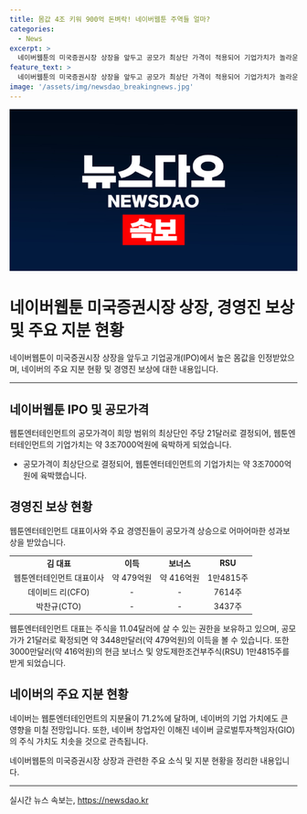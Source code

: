 ```yaml
---
title: 몸값 4조 키워 900억 돈벼락! 네이버웹툰 주역들 얼마?
categories:
  - News
excerpt: >
  네이버웹툰의 미국증권시장 상장을 앞두고 공모가 최상단 가격이 적용되어 기업가치가 놀라운 규모에 이르게 되었다. 이에 따라 김준구 대표를 비롯한 경영진들의 성과보상도 상당히 높은 수익을 기대할 수 있는 것으로 알려졌다. 다양한 인센티브와 보상을 통해 성공에 대한 인정을 받는 것으로 보이며, 이는 네이버와 관련된 주주들에게도 큰 영향을 미칠 것으로 예상된다.
feature_text: >
  네이버웹툰의 미국증권시장 상장을 앞두고 공모가 최상단 가격이 적용되어 기업가치가 놀라운 규모에 이르게 되었다. 이에 따라 김준구 대표를 비롯한 경영진들의 성과보상도 상당히 높은 수익을 기대할 수 있는 것으로 알려졌다. 다양한 인센티브와 보상을 통해 성공에 대한 인정을 받는 것으로 보이며, 이는 네이버와 관련된 주주들에게도 큰 영향을 미칠 것으로 예상된다.
image: '/assets/img/newsdao_breakingnews.jpg'
---
```


<p><img src="/assets/img/newsdao_breakingnews.jpg" alt="pcversion 속보" /></p>

<h1>네이버웹툰 미국증권시장 상장, 경영진 보상 및 주요 지분 현황</h1>

<p data-ke-size="size16">네이버웹툰이 미국증권시장 상장을 앞두고 기업공개(IPO)에서 높은 몸값을 인정받았으며, 네이버의 주요 지분 현황 및 경영진 보상에 대한 내용입니다.</p>

<hr>

<h2 data-ke-size="size26">네이버웹툰 IPO 및 공모가격</h2>

<p data-ke-size="size16">웹툰엔터테인먼트의 공모가격이 희망 범위의 최상단인 주당 21달러로 결정되어, 웹툰엔터테인먼트의 기업가치는 약 3조7000억원에 육박하게 되었습니다.</p>

<ul>
  <li>공모가격이 최상단으로 결정되어, 웹툰엔터테인먼트의 기업가치는 약 3조7000억원에 육박했습니다.</li>
</ul>

<h2 data-ke-size="size26">경영진 보상 현황</h2>

<p data-ke-size="size16">웹툰엔터테인먼트 대표이사와 주요 경영진들이 공모가격 상승으로 어마어마한 성과보상을 받았습니다.</p>

<table>
  <tr>
    <td style="text-align: center; height: 17px;"><b>김 대표</b></td>
    <td style="text-align: center; height: 17px;"><b>이득</b></td>
    <td style="text-align: center; height: 17px;"><b>보너스</b></td>
    <td style="text-align: center; height: 17px;"><b>RSU</b></td>
  </tr>
  <tr>
    <td style="text-align: center; height: 17px;">웹툰엔터테인먼트 대표이사</td>
    <td style="text-align: center; height: 17px;">약 479억원</td>
    <td style="text-align: center; height: 17px;">약 416억원</td>
    <td style="text-align: center; height: 17px;">1만4815주</td>
  </tr>
  <tr>
    <td style="text-align: center; height: 17px;">데이비드 리(CFO)</td>
    <td style="text-align: center; height: 17px;">-<br></td>
    <td style="text-align: center; height: 17px;">-</td>
    <td style="text-align: center; height: 17px;">7614주</td>
  </tr>
  <tr>
    <td style="text-align: center; height: 17px;">박찬규(CTO)</td>
    <td style="text-align: center; height: 17px;">-<br></td>
    <td style="text-align: center; height: 17px;">-</td>
    <td style="text-align: center; height: 17px;">3437주</td>
  </tr>
</table>

<p data-ke-size="size16">웹툰엔터테인먼트 대표는 주식을 11.04달러에 살 수 있는 권한을 보유하고 있으며, 공모가가 21달러로 확정되면 약 3448만달러(약 479억원)의 이득을 볼 수 있습니다. 또한 3000만달러(약 416억원)의 현금 보너스 및 양도제한조건부주식(RSU) 1만4815주를 받게 되었습니다.</p>

<h2 data-ke-size="size26">네이버의 주요 지분 현황</h2>

<p data-ke-size="size16">네이버는 웹툰엔터테인먼트의 지분율이 71.2%에 달하며, 네이버의 기업 가치에도 큰 영향을 미칠 전망입니다. 또한, 네이버 창업자인 이해진 네이버 글로벌투자책임자(GIO)의 주식 가치도 치솟을 것으로 관측됩니다.</p>

<p data-ke-size="size16">네이버웹툰의 미국증권시장 상장과 관련한 주요 소식 및 지분 현황을 정리한 내용입니다.</p>

<hr>
실시간 뉴스 속보는, <a href="https://newsdao.kr" rel="dofollow">https://newsdao.kr</a>


